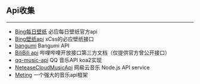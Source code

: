 ## Api收集
------

* [Bing每日壁纸](https://cn.bing.com/HPImageArchive.aspx?format=js&idx=0&n=1) 必应每日壁纸官方api
* [Bing壁纸api](https://github.com/xCss/bing/) xCss的必应壁纸接口
* [bangumi](https://github.com/bangumi/api) Bangumi API
* [BiliBili api](https://github.com/fython/BilibiliAPIDocs) 哔哩哔哩开放接口第三方文档（仅提供官方曾公开接口）
* [qq-music-api](https://github.com/Rain120/qq-music-api) QQ 音乐API koa2实现
* [NeteaseCloudMusicApi](https://github.com/Binaryify/NeteaseCloudMusicApi) 网易云音乐 Node.js API service
* [Meting](https://github.com/metowolf/Meting) 一个强大的音乐api框架